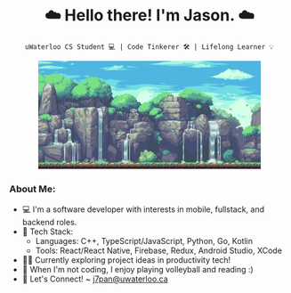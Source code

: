 <h1 align="center"> ☁️ Hello there! I'm Jason. ☁️ </h1>
 
<div align="center">
 
`uWaterloo CS Student 💻 | Code Tinkerer 🛠 | Lifelong Learner 💡`

<img src="./waterfall.gif" alt="waterfall-pixelart-bg" width="400px"/>

</div>

<h3 align="left"> <b> About Me:</b> </h3>

- 💻 I'm a software developer with interests in mobile, fullstack, and backend roles.
- 🥞 Tech Stack:
  - Languages: C++, TypeScript/JavaScript, Python, Go, Kotlin
  - Tools: React/React Native, Firebase, Redux, Android Studio, XCode
- 👨‍💻 Currently exploring project ideas in productivity tech!
- 🌱 When I'm not coding, I enjoy playing volleyball and reading :)
- 🚀 Let's Connect! ~ <j7pan@uwaterloo.ca>

